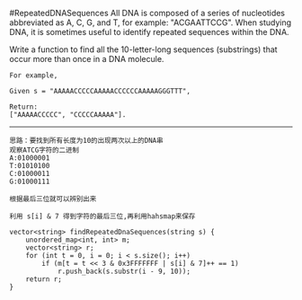 #RepeatedDNASequences
All DNA is composed of a series of nucleotides abbreviated as A, C, G, and T, for example: "ACGAATTCCG". 
When studying DNA, it is sometimes useful to identify repeated sequences within the DNA.

Write a function to find all the 10-letter-long sequences (substrings) that occur more than once in a DNA molecule.
```
For example,

Given s = "AAAAACCCCCAAAAACCCCCCAAAAAGGGTTT",

Return:
["AAAAACCCCC", "CCCCCAAAAA"].
```


---


```
思路：要找到所有长度为10的出现两次以上的DNA串
观察ATCG字符的二进制
A:01000001
T:01010100
C:01000011
G:01000111

根据最后三位就可以辨别出来

利用 s[i] & 7 得到字符的最后三位,再利用hahsmap来保存

vector<string> findRepeatedDnaSequences(string s) {
    unordered_map<int, int> m;
    vector<string> r;
    for (int t = 0, i = 0; i < s.size(); i++)
        if (m[t = t << 3 & 0x3FFFFFFF | s[i] & 7]++ == 1)
            r.push_back(s.substr(i - 9, 10));
    return r;
}
```
